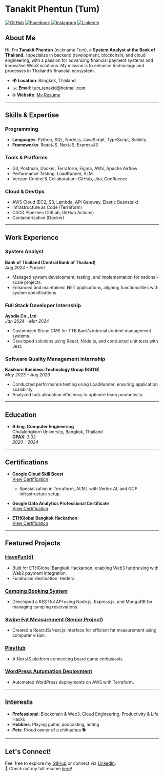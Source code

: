 # Tanakit Phentun (Tum)

[![GitHub](https://img.shields.io/badge/GitHub-100000?style=for-the-badge&logo=github&logoColor=white)](https://github.com/tumrabert)
[![Facebook](https://img.shields.io/badge/Facebook-1877F2?style=for-the-badge&logo=facebook&logoColor=white)](https://www.facebook.com/tumrabert/)
[![Instagram](https://img.shields.io/badge/Instagram-E4405F?style=for-the-badge&logo=instagram&logoColor=white)](https://www.instagram.com/tumrabertt/)
[![LinkedIn](https://img.shields.io/badge/LinkedIn-0077B5?style=for-the-badge&logo=linkedin&logoColor=white)](https://linkedin.com/in/tumrabert)

## About Me

Hi, I'm **Tanakit Phentun** (nickname Tum), a **System Analyst at the Bank of Thailand**. I specialize in backend development, blockchain, and cloud engineering, with a passion for advancing financial payment systems and innovative Web3 solutions. My mission is to enhance technology and processes in Thailand’s financial ecosystem.

- 🌍 **Location**: Bangkok, Thailand
- ✉️ **Email**: tum_tanakid@hotmail.com
- 🌐 **Website**: [My Resume](https://tumrabertworld.vercel.app/resume)

---

## Skills & Expertise

### Programming
- **Languages**: Python, SQL, Node.js, JavaScript, TypeScript, Solidity
- **Frameworks**: ReactJS, NextJS, ExpressJS

### Tools & Platforms
- Git, Postman, Docker, Terraform, Figma, AWS, Apache Airflow
- Performance Testing: LoadRunner, ALM
- Version Control & Collaboration: GitHub, Jira, Confluence

### Cloud & DevOps
- AWS Cloud (EC2, S3, Lambda, API Gateway, Elastic Beanstalk)
- Infrastructure as Code (Terraform)
- CI/CD Pipelines (GitLab, GitHub Actions)
- Containerization (Docker)

---

## Work Experience

### System Analyst  
**Bank of Thailand (Central Bank of Thailand)**  
_Aug 2024 – Present_  
- Managed system development, testing, and implementation for national-scale projects.
- Enhanced and maintained .NET applications, aligning functionalities with system specifications.

### Full Stack Developer Internship  
**Ayodia Co., Ltd**  
_Jan 2024 – Mar 2024_  
- Customized Strapi CMS for TTB Bank’s internal content management systems.
- Developed solutions using React, Node.js, and conducted unit tests with Jest.

### Software Quality Management Internship  
**Kasikorn Business-Technology Group (KBTG)**  
_May 2023 – Aug 2023_  
- Conducted performance testing using LoadRunner, ensuring application scalability.
- Analyzed task allocation efficiency to optimize team productivity.

---

## Education

- **B.Eng. Computer Engineering**  
  Chulalongkorn University, Bangkok, Thailand  
  **GPAX**: 3.02  
  _2020 – 2024_

---

## Certifications

- **Google Cloud Skill Boost**  
  [View Certification](https://www.cloudskillsboost.google/public_profiles/25d6dcc2-8121-4792-8d28-96a4b71d9dc0)  
  - Specialization in Terraform, AI/ML with Vertex AI, and GCP infrastructure setup.

- **Google Data Analytics Professional Certificate**  
  [View Certification](https://www.coursera.org/account/accomplishments/specialization/certificate/VS5ACQJ6DV86)  

- **ETHGlobal Bangkok Hackathon**  
  [View Certification](https://drive.google.com/file/d/1AoAqNElWenAZoqjB3XUxxgtr4EZW95Hj/view?usp=sharing)  

---

## Featured Projects

### [HaveFun(d)](https://ethglobal.com/showcase/havefun-d-fm3ie)  
- Built for ETHGlobal Bangkok Hackathon, enabling Web3 fundraising with Web2 payment integration.  
- Fundraiser destination: Hedera.

### [Camping Booking System](https://github.com/tumrabert/Backend_Development_Template)  
- Developed a RESTful API using Node.js, Express.js, and MongoDB for managing camping reservations.

### [Swine Fat Measurement (Senior Project)](https://github.com/Jinnapat/betagro-swine-fat-measurement-frontend)  
- Created a ReactJS/Next.js interface for efficient fat measurement using computer vision.

### [PlayHub](https://github.com/2110336-2565-2/sec3-group13-playhub)  
- A NextJS platform connecting board game enthusiasts.

### [WordPress Automation Deployment](https://github.com/tumrabert/kaggle_text_multilabel_classification)  
- Automated WordPress deployments on AWS with Terraform.

---

## Interests

- **Professional**: Blockchain & Web3, Cloud Engineering, Productivity & Life Hacks  
- **Hobbies**: Playing guitar, podcasting, acting  
- **Pets**: Proud owner of a chihuahua 🐕

---

## Let's Connect!

Feel free to explore my [GitHub](https://github.com/tumrabert) or connect via [LinkedIn](https://linkedin.com/in/tumrabert).  
🚀 Check out my full resume [here](https://tumrabertworld.vercel.app/resume)!
